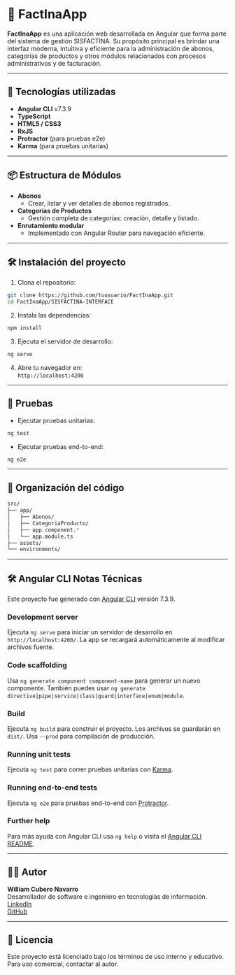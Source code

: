 # 🧾 FactInaApp

**FactInaApp** es una aplicación web desarrollada en Angular que forma parte del sistema de gestión SISFACTINA. Su propósito principal es brindar una interfaz moderna, intuitiva y eficiente para la administración de abonos, categorías de productos y otros módulos relacionados con procesos administrativos y de facturación.

---

## 🚀 Tecnologías utilizadas

- **Angular CLI** v7.3.9  
- **TypeScript**  
- **HTML5 / CSS3**  
- **RxJS**  
- **Protractor** (para pruebas e2e)  
- **Karma** (para pruebas unitarias)  

---

## 📦 Estructura de Módulos

- **Abonos**  
  - Crear, listar y ver detalles de abonos registrados.
- **Categorías de Productos**  
  - Gestión completa de categorías: creación, detalle y listado.
- **Enrutamiento modular**  
  - Implementado con Angular Router para navegación eficiente.

---

## 🛠️ Instalación del proyecto

1. Clona el repositorio:

```bash
git clone https://github.com/tuusuario/FactInaApp.git
cd FactInaApp/SISFACTINA-INTERFACE
```

2. Instala las dependencias:

```bash
npm install
```

3. Ejecuta el servidor de desarrollo:

```bash
ng serve
```

4. Abre tu navegador en:  
   `http://localhost:4200`

---

## 🧪 Pruebas

- Ejecutar pruebas unitarias:

```bash
ng test
```

- Ejecutar pruebas end-to-end:

```bash
ng e2e
```

---

## 📁 Organización del código

```bash
src/
├── app/
│   ├── Abonos/
│   ├── CategoriaProducto/
│   ├── app.component.*
│   └── app.module.ts
├── assets/
└── environments/
```

---

## 🛠 Angular CLI Notas Técnicas

Este proyecto fue generado con [Angular CLI](https://github.com/angular/angular-cli) versión 7.3.9.

### Development server

Ejecuta `ng serve` para iniciar un servidor de desarrollo en `http://localhost:4200/`. La app se recargará automáticamente al modificar archivos fuente.

### Code scaffolding

Usa `ng generate component component-name` para generar un nuevo componente. También puedes usar `ng generate directive|pipe|service|class|guard|interface|enum|module`.

### Build

Ejecuta `ng build` para construir el proyecto. Los archivos se guardarán en `dist/`. Usa `--prod` para compilación de producción.

### Running unit tests

Ejecuta `ng test` para correr pruebas unitarias con [Karma](https://karma-runner.github.io).

### Running end-to-end tests

Ejecuta `ng e2e` para pruebas end-to-end con [Protractor](http://www.protractortest.org/).

### Further help

Para más ayuda con Angular CLI usa `ng help` o visita el [Angular CLI README](https://github.com/angular/angular-cli/blob/master/README.md).

---

## 👨‍💻 Autor

**William Cubero Navarro**  
Desarrollador de software e ingeniero en tecnologías de información.  
[LinkedIn](https://www.linkedin.com/in/william-cubero-navarro-75880727a)  
[GitHub](https://github.com/DevWilliamCN)

---

## 📄 Licencia

Este proyecto está licenciado bajo los términos de uso interno y educativo. Para uso comercial, contactar al autor.
